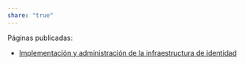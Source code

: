 ```yaml
---
share: "true"
---
```

Páginas publicadas:
* [Implementación y administración de la infraestructura de identidad](./Implementación%20y%20administración%20de%20la%20infraestructura%20de%20identidad)